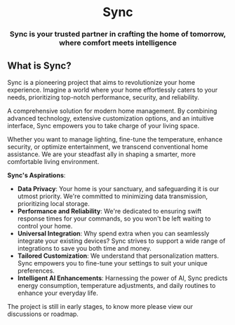 <h1 align="center">Sync</h1>
<h3 align="center">Sync is your trusted partner in crafting the home of tomorrow,<br>where comfort meets intelligence</h3>

<h2>What is Sync?</h2>

Sync is a pioneering project that aims to revolutionize your home experience. 
Imagine a world where your home effortlessly caters to your needs, prioritizing top-notch performance, security, and reliability. 

A comprehensive solution for modern home management. By combining advanced technology, extensive customization options, and an intuitive interface, Sync empowers you to take charge of your living space. 

Whether you want to manage lighting, fine-tune the temperature, enhance security, or optimize entertainment, we transcend conventional home assistance. We are your steadfast ally in shaping a smarter, more comfortable living environment.

**Sync's Aspirations**:

- **Data Privacy**: Your home is your sanctuary, and safeguarding it is our utmost priority. We're committed to minimizing data transmission, prioritizing local storage.
- **Performance and Reliability**: We're dedicated to ensuring swift response times for your commands, so you won't be left waiting to control your home.
- **Universal Integration**: Why spend extra when you can seamlessly integrate your existing devices? Sync strives to support a wide range of integrations to save you both time and money.
- **Tailored Customization**: We understand that personalization matters. Sync empowers you to fine-tune your settings to suit your unique preferences.
- **Intelligent AI Enhancements**: Harnessing the power of AI, Sync predicts energy consumption, temperature adjustments, and daily routines to enhance your everyday life.

The project is still in early stages,
to know more please view our discussions or roadmap.
